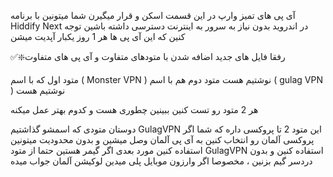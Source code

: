 آی پی های تمیز وارپ در این قسمت اسکن و قرار میگیرن
شما میتونین با برنامه Hiddify Next در اندروید بدون نیاز به سرور به اینترنت دسترسی داشته باشین
توجه کنین که این آی پی ها هر 1 روز یکبار آپدیت میشن

✅❇️رفقا فایل های جدید اضافه شدن با متودهای متفاوت و آی پی های متفاوت

متود اول که با اسم ( Monster VPN ) نوشتیم هست
متود دوم هم با اسم ( gulag VPN ) نوشتیم هست

هر 2 متود رو تست کنین ببینین چطوری هست و کدوم بهتر عمل میکنه


دوستان متودی که اسمشو گذاشتیم GulagVPN این متود 2 تا پروکسی داره که شما اگر پروکسی آلمان رو انتخاب کنین به آی پی آلمان وصل میشین و بدون محدودیت میتونین استفاده کنین
مورد بعدی اگر گیمر هستین حتما از متود GulagVPN استفاده کنین و بدون دردسر گیم بزنین ، مخصوصا اگر وارزون موبایل پلی میدین لوکیشن آلمان جواب میده

